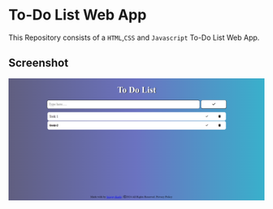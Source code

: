 # To-Do List Web App

This Repository consists of a `HTML`,`CSS` and `Javascript` To-Do List Web App.

## Screenshot

<img src="./screenshot.png" alt="screenshot">
